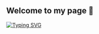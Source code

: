 ## Welcome to my page 👋
[![Typing SVG](https://readme-typing-svg.demolab.com/?lines=HenvagDev:+Information+Science+Student;Second+line+of+text)](https://git.io/typing-svg)
<!--
**Henvag/Henvag** is a ✨ _special_ ✨ repository because its `README.md` (this file) appears on your GitHub profile.

Here are some ideas to get you started:

- 🔭 I’m currently working on ...
- 🌱 I’m currently learning ...
- 👯 I’m looking to collaborate on ...
- 🤔 I’m looking for help with ...
- 💬 Ask me about ...
- 📫 How to reach me: ...
- 😄 Pronouns: ...
- ⚡ Fun fact: ...
-->

